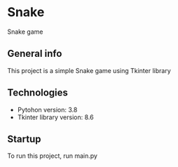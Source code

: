 # Snake
Snake game

## General info
This project is a simple Snake game using Tkinter library 

## Technologies
* Pytohon version: 3.8
* Tkinter library version: 8.6

## Startup
To run this project, run main.py
